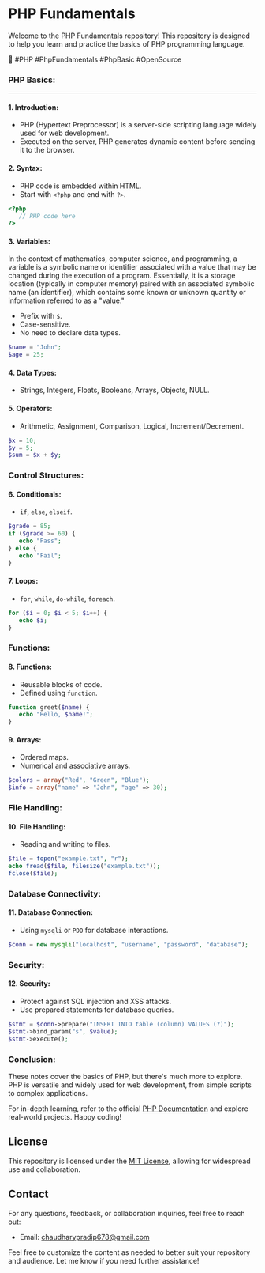 # PHP Fundamentals

Welcome to the PHP Fundamentals repository! This repository is designed to help you learn and practice the basics of PHP programming language.

🚀 #PHP #PhpFundamentals #PhpBasic #OpenSource

### **PHP Basics:**

---

#### 1. **Introduction:**

-  PHP (Hypertext Preprocessor) is a server-side scripting language widely used for web development.
-  Executed on the server, PHP generates dynamic content before sending it to the browser.

#### 2. **Syntax:**

-  PHP code is embedded within HTML.
-  Start with `<?php` and end with `?>`.

```php
<?php
   // PHP code here
?>
```

#### 3. **Variables:**

In the context of mathematics, computer science, and programming, a variable is a symbolic name or identifier associated with a value that may be changed during the execution of a program. Essentially, it is a storage location (typically in computer memory) paired with an associated symbolic name (an identifier), which contains some known or unknown quantity or information referred to as a "value."

-  Prefix with `$`.
-  Case-sensitive.
-  No need to declare data types.

```php
$name = "John";
$age = 25;
```

#### 4. **Data Types:**

-  Strings, Integers, Floats, Booleans, Arrays, Objects, NULL.

#### 5. **Operators:**

-  Arithmetic, Assignment, Comparison, Logical, Increment/Decrement.

```php
$x = 10;
$y = 5;
$sum = $x + $y;
```

### **Control Structures:**

#### 6. **Conditionals:**

-  `if`, `else`, `elseif`.

```php
$grade = 85;
if ($grade >= 60) {
   echo "Pass";
} else {
   echo "Fail";
}
```

#### 7. **Loops:**

-  `for`, `while`, `do-while`, `foreach`.

```php
for ($i = 0; $i < 5; $i++) {
   echo $i;
}
```

### **Functions:**

#### 8. **Functions:**

-  Reusable blocks of code.
-  Defined using `function`.

```php
function greet($name) {
   echo "Hello, $name!";
}
```

#### 9. **Arrays:**

-  Ordered maps.
-  Numerical and associative arrays.

```php
$colors = array("Red", "Green", "Blue");
$info = array("name" => "John", "age" => 30);
```

### **File Handling:**

#### 10. **File Handling:**

-  Reading and writing to files.

```php
$file = fopen("example.txt", "r");
echo fread($file, filesize("example.txt"));
fclose($file);
```

### **Database Connectivity:**

#### 11. **Database Connection:**

-  Using `mysqli` or `PDO` for database interactions.

```php
$conn = new mysqli("localhost", "username", "password", "database");
```

### **Security:**

#### 12. **Security:**

-  Protect against SQL injection and XSS attacks.
-  Use prepared statements for database queries.

```php
$stmt = $conn->prepare("INSERT INTO table (column) VALUES (?)");
$stmt->bind_param("s", $value);
$stmt->execute();
```

### **Conclusion:**

These notes cover the basics of PHP, but there's much more to explore. PHP is versatile and widely used for web development, from simple scripts to complex applications.

For in-depth learning, refer to the official [PHP Documentation](https://www.php.net/manual/en/) and explore real-world projects. Happy coding!

## License

This repository is licensed under the [MIT License](./LICENSE), allowing for widespread use and collaboration.

## Contact

For any questions, feedback, or collaboration inquiries, feel free to reach out:

-  Email: chaudharypradip678@gmail.com
<!-- -  Twitter: [@YourTwitterHandle](https://twitter.com/YourTwitterHandle) -->

Feel free to customize the content as needed to better suit your repository and audience. Let me know if you need further assistance!
